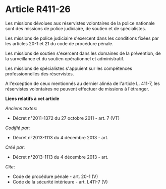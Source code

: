 # Article R411-26

Les missions dévolues aux réservistes volontaires de la police nationale sont des missions de police judiciaire, de soutien
et de spécialistes. 

Les missions de police judiciaire s'exercent dans les conditions fixées par les articles 20-1 et 21 du code de procédure
pénale. 

Les missions de soutien s'exercent dans les domaines de la prévention, de la surveillance et du soutien opérationnel et
administratif. 

Les missions de spécialistes s'appuient sur les compétences professionnelles des réservistes. 

A l'exception de ceux mentionnés au dernier alinéa de l'article L. 411-7, les réservistes volontaires ne peuvent effectuer de
missions à l'étranger.

**Liens relatifs à cet article**

_Anciens textes_:

  - Décret n°2011-1372 du 27 octobre 2011 - art. 7 (VT)

_Codifié par_:

  - Décret n°2013-1113 du 4 décembre 2013 - art.

_Créé par_:

  - Décret n°2013-1113 du 4 décembre 2013 - art.

_Cite_:

  - Code de procédure pénale - art. 20-1 (V)
  - Code de la sécurité intérieure - art. L411-7 (V)
